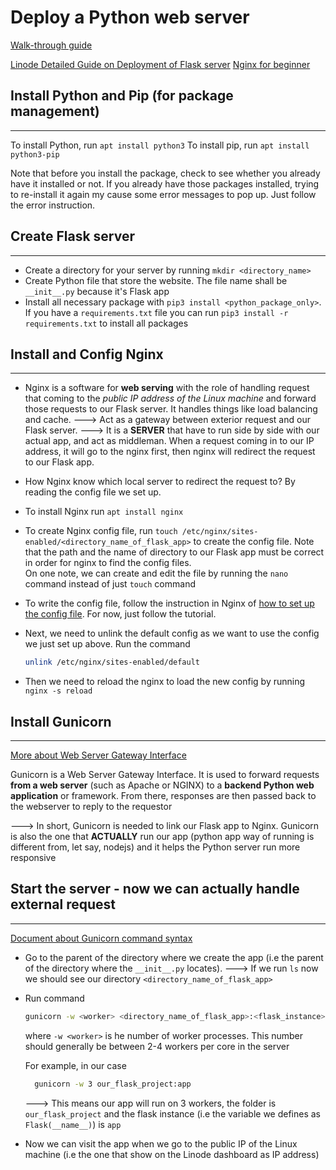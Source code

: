 # Deploy a Python web server

[Walk-through guide](https://github.com/techwithtim/Flask-App-Hosted-On-VPS)

[Linode Detailed Guide on Deployment of Flask server](https://www.linode.com/docs/guides/flask-and-gunicorn-on-ubuntu/)
[Nginx for beginner](https://nginx.org/en/docs/beginners_guide.html)

## Install Python and Pip (for package management)

---

To install Python, run `apt install python3`
To install pip, run `apt install python3-pip`

Note that before you install the package, check to see whether you already have it installed or not. If you already have those packages installed, trying to re-install it again my cause some error messages to pop up. Just follow the error instruction.

## Create Flask server

---

- Create a directory for your server by running `mkdir <directory_name>`
- Create Python file that store the website. The file name shall be `__init__.py` because it's Flask app
- Install all necessary package with `pip3 install <python_package_only>`.  
  If you have a `requirements.txt` file you can run `pip3 install -r requirements.txt` to install all packages

## Install and Config Nginx

---

- Nginx is a software for **web serving** with the role of handling request that coming to the _public IP address of the Linux machine_ and forward those requests to our Flask server. It handles things like load balancing and cache.
  ---> Act as a gateway between exterior request and our Flask server.
  ---> It is a **SERVER** that have to run side by side with our actual app, and act as middleman. When a request coming in to our IP address, it will go to the nginx first, then nginx will redirect the request to our Flask app.

- How Nginx know which local server to redirect the request to? By reading the config file we set up.

- To install Nginx run `apt install nginx`

- To create Nginx config file, run `touch /etc/nginx/sites-enabled/<directory_name_of_flask_app>` to create the config file. Note that the path and the name of directory to our Flask app must be correct in order for nginx to find the config files.  
  On one note, we can create and edit the file by running the `nano` command instead of just `touch` command

- To write the config file, follow the instruction in Nginx of [how to set up the config file](https://nginx.org/en/docs/beginners_guide.html#conf_structure). For now, just follow the tutorial.

- Next, we need to unlink the default config as we want to use the config we just set up above. Run the command

  ```bash
  unlink /etc/nginx/sites-enabled/default
  ```

- Then we need to reload the nginx to load the new config by running `nginx -s reload`

## Install Gunicorn

---

[More about Web Server Gateway Interface](https://www.fullstackpython.com/wsgi-servers.html)

Gunicorn is a Web Server Gateway Interface. It is used to forward requests **from a web server** (such as Apache or NGINX) to a **backend Python web application** or framework. From there, responses are then passed back to the webserver to reply to the requestor

---> In short, Gunicorn is needed to link our Flask app to Nginx. Gunicorn is also the one that **ACTUALLY** run our app (python app way of running is different from, let say, nodejs) and it helps the Python server run more responsive

## Start the server - now we can actually handle external request

---

[Document about Gunicorn command syntax](https://docs.gunicorn.org/en/latest/run.html)

- Go to the parent of the directory where we create the app (i.e the parent of the directory where the `__init__.py` locates).
  ---> If we run `ls` now we should see our directory `<directory_name_of_flask_app>`

- Run command

  ```bash
  gunicorn -w <worker> <directory_name_of_flask_app>:<flask_instance>
  ```

  where `-w <worker>` is he number of worker processes. This number should generally be between 2-4 workers per core in the server

  For example, in our case

  ```bash
    gunicorn -w 3 our_flask_project:app
  ```

  ---> This means our app will run on 3 workers, the folder is `our_flask_project` and the flask instance (i.e the variable we defines as `Flask(__name__)`) is `app`

- Now we can visit the app when we go to the public IP of the Linux machine (i.e the one that show on the Linode dashboard as IP address)
